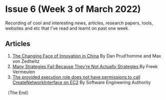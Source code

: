 # Issue 6 (Week 3 of March 2022)

Recording of cool and interesting news, articles, research papers, tools, websites and etc that I've read and learnt on past one week.

## Articles

1. [The Changing Face of Innovation in China](https://sloanreview.mit.edu/article/the-changing-face-of-innovation-in-china/) By Dan Prud’homme and Max von Zedtwitz
2. [Many Strategies Fail Because They’re Not Actually Strategies ](https://hbr.org/2017/11/many-strategies-fail-because-theyre-not-actually-strategies) By Freek Vermeulen
7. [The provided execution role does not have permissions to call CreateNetworkInterface on EC2](https://ao.ms/the-provided-execution-role-does-not-have-permissions-to-call-createnetworkinterface-on-ec2/) By Software Engineering Authority

（The End）

